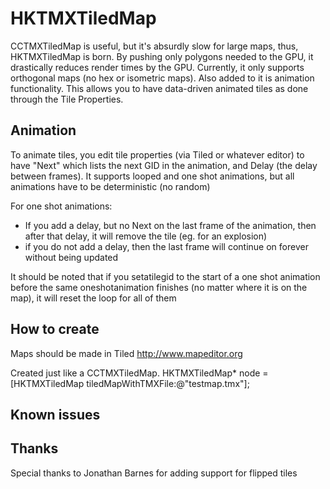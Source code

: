 HKTMXTiledMap
==================

CCTMXTiledMap is useful, but it's absurdly slow for large maps, thus, HKTMXTiledMap is born. By pushing only polygons needed to the GPU, it drastically reduces render times by the GPU.
Currently, it only supports orthogonal maps (no hex or isometric maps).
Also added to it is animation functionality. This allows you to have data-driven animated tiles as done through the Tile Properties.

Animation
------------------------

To animate tiles, you edit tile properties (via Tiled or whatever editor) to have "Next" which lists the next GID in the animation, and Delay (the delay between frames).
It supports looped and one shot animations, but all animations have to be deterministic (no random)

For one shot animations:
* If you add a delay, but no Next on the last frame of the animation, then after that delay, it will remove the tile (eg. for an explosion)
* if you do not add a delay, then the last frame will continue on forever without being updated

It should be noted that if you setatilegid to the start of a one shot animation before the same oneshotanimation finishes (no matter where it is on the map), it will reset the loop for all of them

How to create
------------------------

Maps should be made in Tiled http://www.mapeditor.org

Created just like a CCTMXTiledMap. 
HKTMXTiledMap* node = [HKTMXTiledMap tiledMapWithTMXFile:@"testmap.tmx"];

Known issues
------------------------

Thanks
------------------------
Special thanks to Jonathan Barnes for adding support for flipped tiles